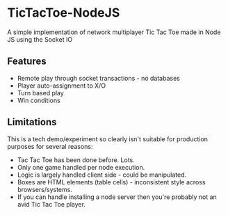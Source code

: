 TicTacToe-NodeJS
================

A simple implementation of network multiplayer Tic Tac Toe made in Node JS using the Socket IO

Features
--------
* Remote play through socket transactions - no databases
* Player auto-assignment to X/O
* Turn based play
* Win conditions
 

Limitations
-----------
This is a tech demo/experiment so clearly isn't suitable for production purposes for several reasons:
* Tac Tac Toe has been done before. Lots.
* Only one game handled per node execution.
* Logic is largely handled client side - could be manipulated.
* Boxes are HTML elements (table cells) - inconsistent style across browsers/systems.
* If you can handle installing a node server then you're probably not an avid Tic Tac Toe player.

